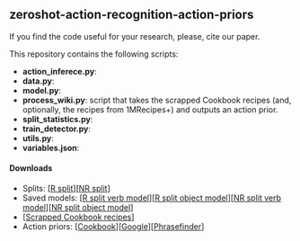 ## zeroshot-action-recognition-action-priors

If you find the code useful for your research, please, cite our paper.

This repository contains the following scripts:

* **action_inferece.py**: 
* **data.py**:
* **model.py**:
* **process_wiki.py**: script that takes the scrapped Cookbook recipes (and, optionally, the recipes from 1MRecipes+) and outputs an action prior.
* **split_statistics.py**:
* **train_detector.py**: 
* **utils.py**: 
* **variables.json**: 

#### Downloads

* Splits: [[R split](https://drive.google.com/file/d/1D1dc6GjHHnKYhls9qOWZq-OCaeYvybWm/view?usp=sharing)][[NR split](https://drive.google.com/file/d/1aECI87Hfdl8onTWewYQ8RuFBfZKDrVeH/view?usp=sharing)]
* Saved models: [[R split verb model]()][[R split object model]()][[NR split verb model]()][[NR split object model]()]
* [[Scrapped Cookbook recipes](https://drive.google.com/file/d/1leWBnNnxATZEDTzmbM_tr9kDf9YZEG3D/view?usp=sharing)]
* Action priors: [[Cookbook]()][[Google]()][[Phrasefinder]()]
